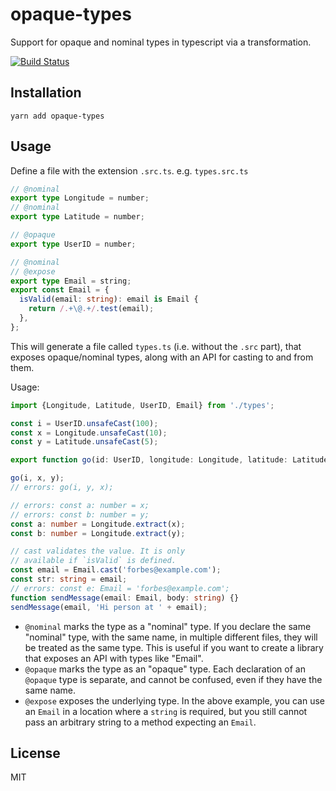 # opaque-types

Support for opaque and nominal types in typescript via a transformation.

[![Build Status](https://img.shields.io/travis/ForbesLindesay/opaque-types/master.svg)](https://travis-ci.org/ForbesLindesay/opaque-types)

## Installation

    yarn add opaque-types

## Usage

Define a file with the extension `.src.ts`. e.g. `types.src.ts`

```typescript
// @nominal
export type Longitude = number;
// @nominal
export type Latitude = number;

// @opaque
export type UserID = number;

// @nominal
// @expose
export type Email = string;
export const Email = {
  isValid(email: string): email is Email {
    return /.+\@.+/.test(email);
  },
};
```

This will generate a file called `types.ts` (i.e. without the `.src` part), that exposes opaque/nominal types, along with an API for casting to and from them.

Usage:

```typescript
import {Longitude, Latitude, UserID, Email} from './types';

const i = UserID.unsafeCast(100);
const x = Longitude.unsafeCast(10);
const y = Latitude.unsafeCast(5);

export function go(id: UserID, longitude: Longitude, latitude: Latitude) {}

go(i, x, y);
// errors: go(i, y, x);

// errors: const a: number = x;
// errors: const b: number = y;
const a: number = Longitude.extract(x);
const b: number = Longitude.extract(y);

// cast validates the value. It is only
// available if `isValid` is defined.
const email = Email.cast('forbes@example.com');
const str: string = email;
// errors: const e: Email = 'forbes@example.com';
function sendMessage(email: Email, body: string) {}
sendMessage(email, 'Hi person at ' + email);
```

- `@nominal` marks the type as a "nominal" type. If you declare the same "nominal" type, with the same name, in multiple different files, they will be treated as the same type. This is useful if you want to create a library that exposes an API with types like "Email".
- `@opaque` marks the type as an "opaque" type. Each declaration of an `@opaque` type is separate, and cannot be confused, even if they have the same name.
- `@expose` exposes the underlying type. In the above example, you can use an `Email` in a location where a `string` is required, but you still cannot pass an arbitrary string to a method expecting an `Email`.

## License

MIT
